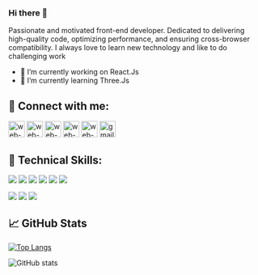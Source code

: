 
### Hi there 👋

Passionate and motivated front-end developer. Dedicated to delivering high-quality code, optimizing performance, and ensuring cross-browser compatibility. I always love to learn new technology and like to do challenging work

- 🔭 I’m currently working on React.Js
- 🌱 I’m currently learning Three.Js
  

## 🤝 Connect with me:
<a href="https://www.linkedin.com/in/dev-mostafizar//" target="_blank"><img src="https://i.ibb.co/HCT80VM/linkedin.png" alt="web-1" border="0" width="32"></a>
<a href="https://web.facebook.com/profile.php?id=100008522538788" target="_blank"><img src="https://i.ibb.co/qgTHT2d/facebook.png" alt="web-1" border="0" width="32"></a>
<a href="https://www.instagram.com/dev.mostafizar//" target="_blank"><img src="https://i.ibb.co/7njZ6hJ/instagram.png" alt="web-1" border="0" width="32"></a>
<a href="https://twitter.com/MDMOSTA23184912" target="_blank"><img src="https://i.ibb.co/vsrv0Q9/twitter-2.png" alt="web-1" border="0" width="32"></a>
<a href="https://mostafizar.netlify.app/" target="_blank"><img src="https://i.ibb.co/SnmPkgM/web-1.png" alt="web-1" border="0" width="32"></a>
<a href="mailto:dev.mostafizar@gmail.com" target="_blank"><img src="https://i.ibb.co/D7XFdQp/gmail.png" alt="gmail" border="0" width="32"></a>



## 💼 Technical Skills:
![](https://img.shields.io/badge/Expertise-React-informational?logo=react&color=61DAFB)
![](https://img.shields.io/badge/Expertise-Javascript-informational?style=flat&logo=javascript&color=F7DF1E)
![](https://img.shields.io/badge/Expertise-HTML-informational?logo=HTML5&color=E34F26)
![](https://img.shields.io/badge/Expertise-CSS-informational?logo=CSS3&color=F5F5F5)
![](https://img.shields.io/badge/Expertise-SCSS-informational?style=flat&logo=sass&color=CC6699)
![](https://img.shields.io/badge/Comfortable-Tailwind%20CSS-informational?style=flat&logo=TailwindCSS&color=06B6D4)

![](https://img.shields.io/badge/Comfortable-TypeScript-informational?style=flat&logo=TypeScript&color=3178C6)
![](https://img.shields.io/badge/Comfortable-Redux-informational?style=flat&logo=redux&color=D6D6D6)
![](https://img.shields.io/badge/Comfortable-Next.Js-informational?style=flat&logo=Next.js&color=D6D6D6)




## 📈 GitHub Stats
[![Top Langs](https://github-readme-stats.vercel.app/api/top-langs/?username=mostafizar-rahman&layout=compact)](https://github.com/anuraghazra/github-readme-stats)

![GitHub stats](https://github-readme-stats.vercel.app/api?username=mostafizar-rahman&show_icons=true)  


